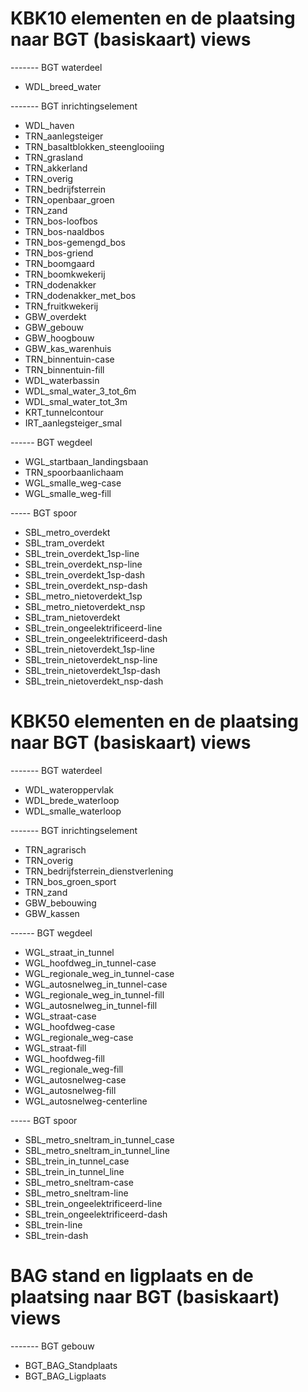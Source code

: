 # KBK10 elementen en de plaatsing naar BGT (basiskaart) views

------- BGT waterdeel
- WDL_breed_water

------- BGT inrichtingselement
- WDL_haven 
- TRN_aanlegsteiger
- TRN_basaltblokken_steenglooiing
- TRN_grasland 
- TRN_akkerland 
- TRN_overig
- TRN_bedrijfsterrein 
- TRN_openbaar_groen 
- TRN_zand 
- TRN_bos-loofbos
- TRN_bos-naaldbos
- TRN_bos-gemengd_bos
- TRN_bos-griend
- TRN_boomgaard
- TRN_boomkwekerij
- TRN_dodenakker
- TRN_dodenakker_met_bos
- TRN_fruitkwekerij
- GBW_overdekt
- GBW_gebouw
- GBW_hoogbouw
- GBW_kas_warenhuis
- TRN_binnentuin-case
- TRN_binnentuin-fill
- WDL_waterbassin
- WDL_smal_water_3_tot_6m
- WDL_smal_water_tot_3m
- KRT_tunnelcontour
- IRT_aanlegsteiger_smal

------ BGT wegdeel
- WGL_startbaan_landingsbaan
- TRN_spoorbaanlichaam
- WGL_smalle_weg-case
- WGL_smalle_weg-fill

-----  BGT spoor
- SBL_metro_overdekt
- SBL_tram_overdekt
- SBL_trein_overdekt_1sp-line
- SBL_trein_overdekt_nsp-line
- SBL_trein_overdekt_1sp-dash
- SBL_trein_overdekt_nsp-dash
- SBL_metro_nietoverdekt_1sp
- SBL_metro_nietoverdekt_nsp
- SBL_tram_nietoverdekt
- SBL_trein_ongeelektrificeerd-line
- SBL_trein_ongeelektrificeerd-dash
- SBL_trein_nietoverdekt_1sp-line
- SBL_trein_nietoverdekt_nsp-line
- SBL_trein_nietoverdekt_1sp-dash
- SBL_trein_nietoverdekt_nsp-dash


# KBK50 elementen en de plaatsing naar BGT (basiskaart) views
------- BGT waterdeel
- WDL_wateroppervlak
- WDL_brede_waterloop
- WDL_smalle_waterloop

------- BGT inrichtingselement
- TRN_agrarisch
- TRN_overig
- TRN_bedrijfsterrein_dienstverlening
- TRN_bos_groen_sport
- TRN_zand
- GBW_bebouwing
- GBW_kassen


------ BGT wegdeel
- WGL_straat_in_tunnel
- WGL_hoofdweg_in_tunnel-case
- WGL_regionale_weg_in_tunnel-case
- WGL_autosnelweg_in_tunnel-case
- WGL_regionale_weg_in_tunnel-fill
- WGL_autosnelweg_in_tunnel-fill
- WGL_straat-case
- WGL_hoofdweg-case
- WGL_regionale_weg-case
- WGL_straat-fill
- WGL_hoofdweg-fill
- WGL_regionale_weg-fill
- WGL_autosnelweg-case
- WGL_autosnelweg-fill
- WGL_autosnelweg-centerline


-----  BGT spoor
- SBL_metro_sneltram_in_tunnel_case
- SBL_metro_sneltram_in_tunnel_line
- SBL_trein_in_tunnel_case
- SBL_trein_in_tunnel_line
- SBL_metro_sneltram-case
- SBL_metro_sneltram-line
- SBL_trein_ongeelektrificeerd-line
- SBL_trein_ongeelektrificeerd-dash
- SBL_trein-line
- SBL_trein-dash

# BAG stand en ligplaats en de plaatsing naar BGT (basiskaart) views

------- BGT gebouw
- BGT_BAG_Standplaats
- BGT_BAG_Ligplaats
